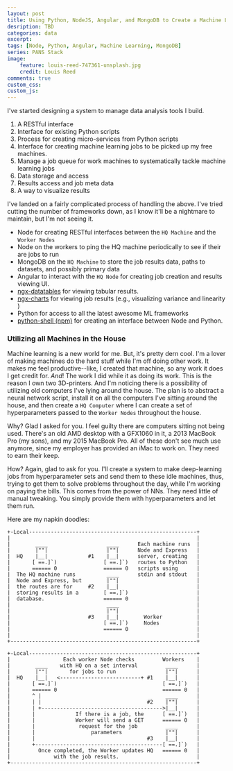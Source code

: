 ```yaml
---
layout: post
title: Using Python, NodeJS, Angular, and MongoDB to Create a Machine Learning System
desription: TBD
categories: data
excerpt:
tags: [Node, Python, Angular, Machine Learning, MongoDB]
series: PANS Stack
image: 
    feature: louis-reed-747361-unsplash.jpg
    credit: Louis Reed
comments: true
custom_css: 
custom_js: 
---
```


I've started designing a system to manage data analysis tools I build.  

1. A RESTful interface
2. Interface for existing Python scripts
3. Process for creating micro-services from Python scripts
4. Interface for creating machine learning jobs to be picked up my free machines.
5. Manage a job queue for work machines to systematically tackle machine learning jobs
6. Data storage and access
7. Results access and job meta data
8. A way to visualize results

I've landed on a fairly complicated process of handling the above.  I've tried cutting the number of frameworks down, as I know it'll be a nightmare to maintain, but I'm not seeing it.

* Node for creating RESTful interfaces between the `HQ Machine` and the `Worker Nodes`
* Node on the workers to ping the HQ machine periodically to see if their are jobs to run
* MongoDB on the `HQ Machine` to store the job results data, paths to datasets, and possibly primary data
* Angular to interact with the `HQ Node` for creating job creation and results viewing UI.
* [ngx-datatables](https://github.com/swimlane/ngx-datatable) for viewing tabular results.
* [ngx-charts](https://github.com/swimlane/ngx-charts) for viewing job results (e.g., visualizing variance and linearity )
* Python for access to all the latest awesome ML frameworks
* [python-shell (npm)](https://www.npmjs.com/package/python-shell) for creating an interface between Node and Python.

### Utilizing all Machines in the House
Machine learning is a new world for me.  But, it's pretty dern cool.  I'm a lover of making machines do the hard stuff while I'm off doing other work.  It makes me feel productive--like, I created that machine, so any work it does I get credit for.  _And_! The work I did while it as doing its work.  This is the reason I own two 3D-printers.  And I'm noticing there is a possibility of utilizing old computers I've lying around the house.  The plan is to abstract a neural network script, install it on all the computers I've sitting around the house, and then create a `HQ Computer` where I can create a set of hyperparameters passed to the `Worker Nodes` throughout the house.

Why?  Glad I asked for you. I feel guilty there are computers sitting not being used.  There's an old AMD desktop with a GFX1060 in it, a 2013 MacBook Pro (my sons), and my 2015 MacBook Pro.  All of these don't see much use anymore, since my employer has provided an iMac to work on.  They need to earn their keep.

How? Again, glad to ask for you.  I'll create a system to make deep-learning jobs from hyperparameter sets and send them to these idle machines, thus, trying to get them to solve problems throughout the day, while I'm working on paying the bills.  This comes from the power of NNs.  They need little of manual tweaking.  You simply provide them with hyperparameters and let them run.

Here are my napkin doodles:
```
+-Local------------------------------------------------------+
|                                                            |
|        ____                   ____      Each machine runs  |
|        |""|                   |""|      Node and Express   |
|  HQ    |__|             #1    |__|      server, creating   |
|       [ ==.]`)               [ ==.]`)   routes to Python   |
|       ====== 0               ====== 0   scripts using      |
|  The HQ machine runs          ____      stdin and stdout   |
|  Node and Express, but        |""|                         |
|  the routes are for     #2    |__|                         |
|  storing results in a        [ ==.]`)                      |
|  database.                   ====== 0                      |
|                               ____                         |
|                               |""|                         |
|                         #3    |__|        Worker           |
|                              [ ==.]`)     Nodes            |
|                              ====== 0                      |
|                                                            |
+------------------------------------------------------------+
```


```
+-Local------------------------------------------------------+
|                 Each worker Node checks         Workers    |
|        ____    with HQ on a set interval         ____      |
|        |""|       for jobs to run                |""|      |
|  HQ    |__|   <--------------------------+ #1    |__|      |
|       [ ==.]`)                                  [ ==.]`)   |
|       ====== 0                                  ====== 0   |
|       ^ |                                        ____      |
|       | |                                  #2    |""|      |
|       | +--------------------------------------->|__|      |
|       |             If there is a job, the      [ ==.]`)   |
|       |             Worker will send a GET      ====== 0   |
|       |              request for the job         ____      |
|       |                  parameters              |""|      |
|       |                                    #3    |__|      |
|       +-----------------------------------------[ ==.]`)   |
|         Once completed, the Worker updates HQ   ====== 0   |
|              with the job results.                         |
+------------------------------------------------------------+
```
